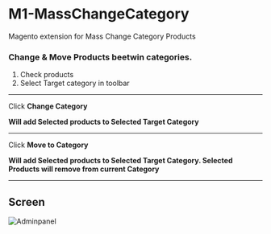 # M1-MassChangeCategory
Magento extension for Mass Change Category Products

### Change & Move Products beetwin categories.


1) Check products
2) Select Target category in toolbar

----


Click __Change Category__

__Will add Selected products to Selected Target Category__


----

Click __Move to Category__

__Will add Selected products to Selected Target Category. Selected Products will remove from current Category__


--------


## Screen
![Adminpanel](https://i.ibb.co/T88s7mG/s1.png)
